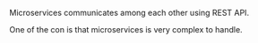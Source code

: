 Microservices communicates among each other using REST API.

One of the con is that microservices is very complex to handle.
